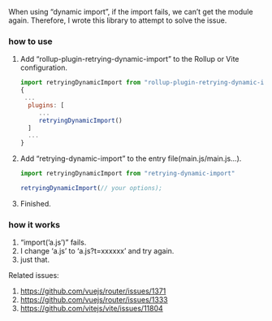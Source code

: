 When using “dynamic import”, if the import fails, we can’t get the module again. Therefore, I wrote this library to attempt to solve the issue.

### how to use

1. Add “rollup-plugin-retrying-dynamic-import” to the Rollup or Vite configuration.

   ```js
   import retryingDynamicImport from "rollup-plugin-retrying-dynamic-import"
   {
   	...
     plugins: [
   		...
   		retryingDynamicImport()
     ]
     ...
   }
   ```

2. Add “retrying-dynamic-import” to the entry file(main.js/main.js…).

   ```js
   import retryingDynamicImport from "retrying-dynamic-import"

   retryingDynamicImport(// your options);
   ```

3. Finished.

### how it works

1. “import(’a.js’)” fails.
2. I change ‘a.js’ to ‘a.js?t=xxxxxx’ and try again.
3. just that.

Related issues:

1. https://github.com/vuejs/router/issues/1371
2. https://github.com/vuejs/router/issues/1333
3. https://github.com/vitejs/vite/issues/11804
